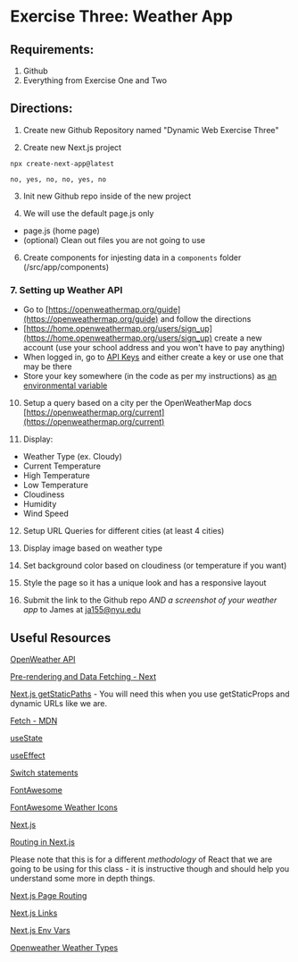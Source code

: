 # Exercise Three: Weather App

## Requirements:

1. Github
2. Everything from Exercise One and Two

## Directions:

1. Create new Github Repository named "Dynamic Web Exercise Three"

2. Create new Next.js project

```
npx create-next-app@latest
```

`no, yes, no, no, yes, no`

3. Init new Github repo inside of the new project

4. We will use the default page.js only

- page.js (home page)
- (optional) Clean out files you are not going to use

6. Create components for injesting data in a `components` folder (/src/app/components)

### 7. Setting up Weather API

- Go to [https://openweathermap.org/guide](https://openweathermap.org/guide) and follow the directions
- [https://home.openweathermap.org/users/sign_up](https://home.openweathermap.org/users/sign_up) create a new account (use your school address and you won't have to pay anything)
- When logged in, go to [API Keys](https://home.openweathermap.org/api_keys) and either create a key or use one that may be there
- Store your key somewhere (in the code as per my instructions) as [an environmental variable](https://nextjs.org/docs/pages/building-your-application/configuring/environment-variables)

10. Setup a query based on a city per the OpenWeatherMap docs [https://openweathermap.org/current](https://openweathermap.org/current)

11. Display:

- Weather Type (ex. Cloudy)
- Current Temperature
- High Temperature
- Low Temperature
- Cloudiness
- Humidity
- Wind Speed

12. Setup URL Queries for different cities (at least 4 cities)

13. Display image based on weather type

14. Set background color based on cloudiness (or temperature if you want)

15. Style the page so it has a unique look and has a responsive layout

16. Submit the link to the Github repo _AND a screenshot of your weather app_ to James at ja155@nyu.edu

## Useful Resources

[OpenWeather API](https://openweathermap.org/current)

[Pre-rendering and Data Fetching - Next](https://nextjs.org/learn/basics/data-fetching/getstaticprops-details)

[Next.js getStaticPaths](https://nextjs.org/docs/pages/building-your-application/data-fetching/get-static-paths) - You will need this when you use getStaticProps and dynamic URLs like we are.

[Fetch - MDN](https://developer.mozilla.org/en-US/docs/Web/API/Fetch_API)

[useState](https://reactjs.org/docs/hooks-reference.html#usestate)

[useEffect](https://reactjs.org/docs/hooks-reference.html#useeffect)

[Switch statements](https://developer.mozilla.org/en-US/docs/Web/JavaScript/Reference/Statements/switch)

[FontAwesome](https://www.npmjs.com/package/@fortawesome/react-fontawesome)

[FontAwesome Weather Icons](https://fontawesome.com/icons?d=gallery&c=weather&m=free)

[Next.js](https://nextjs.org/docs)

[Routing in Next.js](https://nextjs.org/docs/app/building-your-application/routing)

Please note that this is for a different _methodology_ of React that we are going to be using for this class - it is instructive though and should help you understand some more in depth things.

[Next.js Page Routing](https://nextjs.org/docs/pages/building-your-application/routing/pages-and-layouts)

[Next.js Links](https://nextjs.org/docs/pages/building-your-application/routing/linking-and-navigating)

[Next.js Env Vars](https://nextjs.org/docs/pages/building-your-application/configuring/environment-variables)

[Openweather Weather Types](https://openweathermap.org/weather-conditions)
